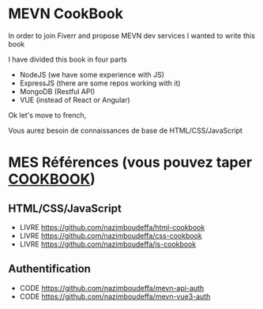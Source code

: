 # MEVN CookBook

In order to join Fiverr and propose MEVN dev services I wanted to write this book

I have divided this book in four parts

* NodeJS (we have some experience with JS)
* ExpressJS (there are some repos working with it)
* MongoDB (Restful API) 
* VUE (instead of React or Angular)

Ok let's move to french,

Vous aurez besoin de connaissances de base de HTML/CSS/JavaScript

# MES Références (vous pouvez taper [COOKBOOK](https://github.com/nazimboudeffa?tab=repositories&q=cookbook))

## HTML/CSS/JavaScript

* LIVRE https://github.com/nazimboudeffa/html-cookbook
* LIVRE https://github.com/nazimboudeffa/css-cookbook
* LIVRE https://github.com/nazimboudeffa/js-cookbook

## Authentification

* CODE https://github.com/nazimboudeffa/mevn-api-auth
* CODE https://github.com/nazimboudeffa/mevn-vue3-auth
